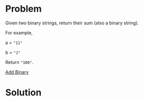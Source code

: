 
# Problem

Given two binary strings, return their sum (also a binary string).

For example,

a = `"11"`

b = `"1"`

Return `"100"`.



[Add Binary](https://leetcode.com/problems/add-binary)

# Solution



